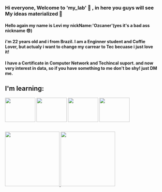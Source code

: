 ### Hi everyone, Welcome to 'my_lab' 💬 , in here you guys will see My ideas materialized   👋

#### Hello again my name is Levi  my nickName:'Ozcaner'(yes it's a bad ass nickname 😎)
#### i'm 22 years old and i from Brazil. I am a Enginner student and Coffie Lover, but actualy i want to change my carrear to Tec becuase i just love it!
#### 
#### I have a Certificate in Computer Network and Techincal suport. and now very interest in data, so if you have something to me don't be shy! just DM me.

## I'm learning:
<div>
<img src="https://cdn.jsdelivr.net/gh/devicons/devicon/icons/linux/linux-original.svg" width="100" height="80"/>
<img src="https://cdn.jsdelivr.net/gh/devicons/devicon/icons/mysql/mysql-original.svg" width="100" height="80" />
<img src="https://cdn.jsdelivr.net/gh/devicons/devicon/icons/python/python-original-wordmark.svg" width="100" height="80" />
<img src="https://cdn.jsdelivr.net/gh/devicons/devicon/icons/postgresql/postgresql-original-wordmark.svg" width="100" height="80"/>
</div>         
          
##          
##
<div>
<a href="https://github.com/levirenato">
<img height="180em" src="https://github-readme-stats.vercel.app/api/top-langs/?username=levirenato&layout=compact&langs_count=7&theme=dracula"/>
<img height="180em" src="https://github-readme-stats.vercel.app/api?username=levirenato&show_icons=true&theme=dracula&include_all_commits=true&count_private=true"/>
</div>         

<!--
**levirenato/levirenato** is a ✨ _special_ ✨ repository because its `README.md` (this file) appears on your GitHub profile.

Here are some ideas to get you started:

- 🔭 I’m currently working on ...
- 🌱 I’m currently learning ...
- 👯 I’m looking to collaborate on ...
- 🤔 I’m looking for help with ...
- 💬 Ask me about ...
- 📫 How to reach me: ...
- 😄 Pronouns: ...
- ⚡ Fun fact: ...
-->
